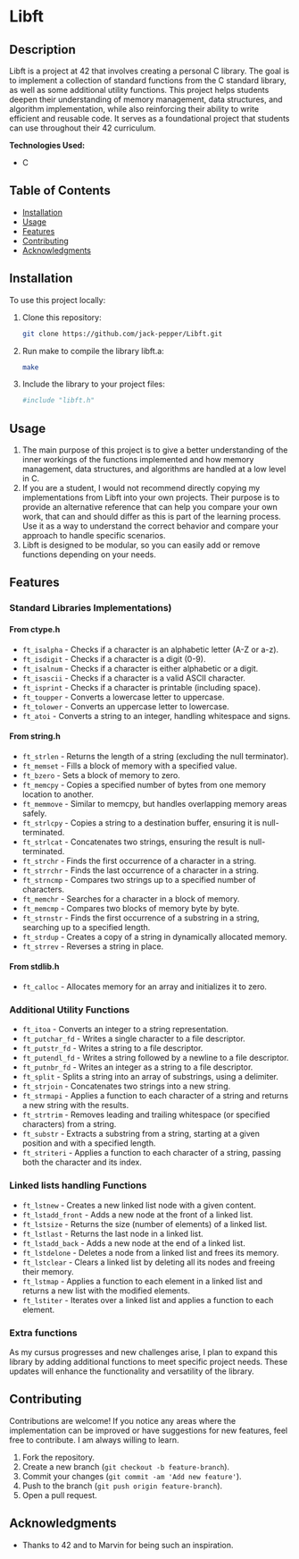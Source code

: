 # Libft

## Description
Libft is a project at 42 that involves creating a personal C library. The goal is to implement a collection of standard functions from the C standard library, as well as some additional utility functions. This project helps students deepen their understanding of memory management, data structures, and algorithm implementation, while also reinforcing their ability to write efficient and reusable code. It serves as a foundational project that students can use throughout their 42 curriculum.

**Technologies Used:**
- C

## Table of Contents
- [Installation](#installation)
- [Usage](#usage)
- [Features](#features)
- [Contributing](#contributing)
- [Acknowledgments](#acknowledgments)

## Installation

To use this project locally:

1. Clone this repository:
   ```bash
   git clone https://github.com/jack-pepper/Libft.git
   ```

2. Run make to compile the library libft.a:
   ```bash
   make
   ```

3. Include the library to your project files:
   ```bash
   #include "libft.h"
   ```

## Usage

1. The main purpose of this project is to give a better understanding of the inner workings of the functions implemented and how memory management, data structures, and algorithms are handled at a low level in C.
2. If you are a student, I would not recommend directly copying my implementations from Libft into your own projects. Their purpose is to provide an alternative reference that can help you compare your own work, that can and should differ as this is part of the learning process. Use it as a way to understand the correct behavior and compare your approach to handle specific scenarios.
3. Libft is designed to be modular, so you can easily add or remove functions depending on your needs.

## Features

### Standard Libraries Implementations)

#### From ctype.h
- `ft_isalpha` - Checks if a character is an alphabetic letter (A-Z or a-z).
- `ft_isdigit` - Checks if a character is a digit (0-9).
- `ft_isalnum` - Checks if a character is either alphabetic or a digit.
- `ft_isascii` - Checks if a character is a valid ASCII character.
- `ft_isprint` - Checks if a character is printable (including space).
- `ft_toupper` - Converts a lowercase letter to uppercase.
- `ft_tolower` - Converts an uppercase letter to lowercase.
- `ft_atoi` - Converts a string to an integer, handling whitespace and signs.

#### From string.h
- `ft_strlen` - Returns the length of a string (excluding the null terminator).
- `ft_memset` - Fills a block of memory with a specified value.
- `ft_bzero` - Sets a block of memory to zero.
- `ft_memcpy` - Copies a specified number of bytes from one memory location to another.
- `ft_memmove` - Similar to memcpy, but handles overlapping memory areas safely.
- `ft_strlcpy` - Copies a string to a destination buffer, ensuring it is null-terminated.
- `ft_strlcat` - Concatenates two strings, ensuring the result is null-terminated.
- `ft_strchr` - Finds the first occurrence of a character in a string.
- `ft_strrchr` - Finds the last occurrence of a character in a string.
- `ft_strncmp` - Compares two strings up to a specified number of characters.
- `ft_memchr` - Searches for a character in a block of memory.
- `ft_memcmp` - Compares two blocks of memory byte by byte.
- `ft_strnstr` - Finds the first occurrence of a substring in a string, searching up to a specified length.
- `ft_strdup` - Creates a copy of a string in dynamically allocated memory.
- `ft_strrev` - Reverses a string in place.

#### From stdlib.h
- `ft_calloc` - Allocates memory for an array and initializes it to zero.

### Additional Utility Functions
- `ft_itoa` - Converts an integer to a string representation.
- `ft_putchar_fd` - Writes a single character to a file descriptor.
- `ft_putstr_fd` - Writes a string to a file descriptor.
- `ft_putendl_fd` - Writes a string followed by a newline to a file descriptor.
- `ft_putnbr_fd` - Writes an integer as a string to a file descriptor.
- `ft_split` - Splits a string into an array of substrings, using a delimiter.
- `ft_strjoin` - Concatenates two strings into a new string.
- `ft_strmapi` - Applies a function to each character of a string and returns a new string with the results.
- `ft_strtrim` - Removes leading and trailing whitespace (or specified characters) from a string.
- `ft_substr` - Extracts a substring from a string, starting at a given position and with a specified length.
- `ft_striteri` - Applies a function to each character of a string, passing both the character and its index.

### Linked lists handling Functions
- `ft_lstnew` - Creates a new linked list node with a given content.
- `ft_lstadd_front` - Adds a new node at the front of a linked list.
- `ft_lstsize` - Returns the size (number of elements) of a linked list.
- `ft_lstlast` - Returns the last node in a linked list.
- `ft_lstadd_back` - Adds a new node at the end of a linked list.
- `ft_lstdelone` - Deletes a node from a linked list and frees its memory.
- `ft_lstclear` - Clears a linked list by deleting all its nodes and freeing their memory.
- `ft_lstmap` - Applies a function to each element in a linked list and returns a new list with the modified elements.
- `ft_lstiter` - Iterates over a linked list and applies a function to each element.

### Extra functions
As my cursus progresses and new challenges arise, I plan to expand this library by adding additional functions to meet specific project needs. These updates will enhance the functionality and versatility of the library.

## Contributing

Contributions are welcome! If you notice any areas where the implementation can be improved or have suggestions for new features, feel free to contribute. I am always willing to learn.

1. Fork the repository.
2. Create a new branch (`git checkout -b feature-branch`).
3. Commit your changes (`git commit -am 'Add new feature'`).
4. Push to the branch (`git push origin feature-branch`).
5. Open a pull request.

## Acknowledgments

- Thanks to 42 and to Marvin for being such an inspiration.
